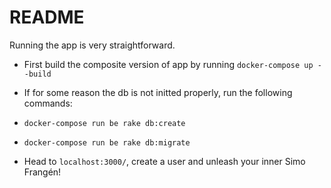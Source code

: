 # README

Running the app is very straightforward.
* First build the composite version of app by running `docker-compose up --build`
* If for some reason the db is not initted properly, run the following commands: 
* `docker-compose run be rake db:create`
* `docker-compose run be rake db:migrate`

* Head to `localhost:3000/`, create a user and unleash your inner Simo Frangén!
